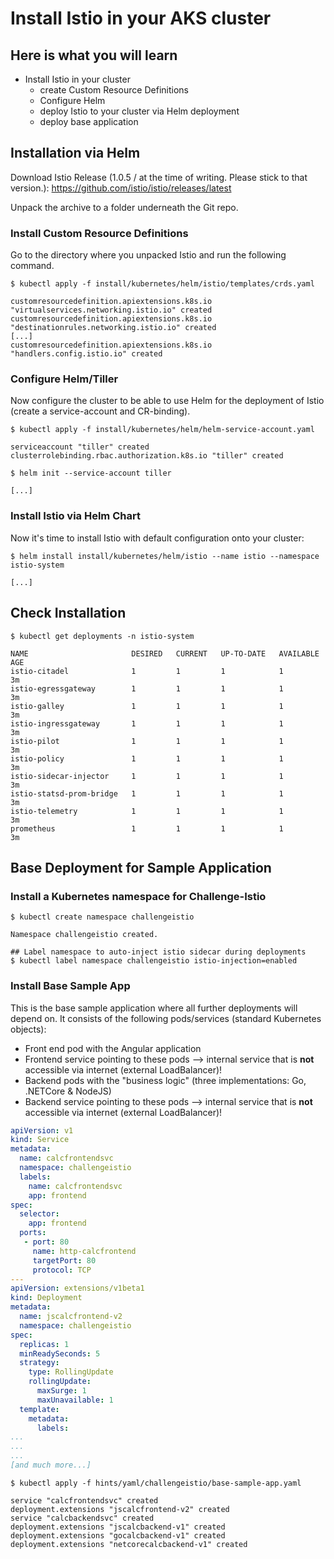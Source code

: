 # Install Istio in your AKS cluster #

## Here is what you will learn ##

- Install Istio in your cluster
  - create Custom Resource Definitions
  - Configure Helm
  - deploy Istio to your cluster via Helm deployment
  - deploy base application

## Installation via Helm ##

Download Istio Release (1.0.5 / at the time of writing. Please stick to that version.): https://github.com/istio/istio/releases/latest

Unpack the archive to a folder underneath the Git repo.

### Install Custom Resource Definitions ###

Go to the directory where you unpacked Istio and run the following command.

```shell
$ kubectl apply -f install/kubernetes/helm/istio/templates/crds.yaml

customresourcedefinition.apiextensions.k8s.io "virtualservices.networking.istio.io" created
customresourcedefinition.apiextensions.k8s.io "destinationrules.networking.istio.io" created
[...]
customresourcedefinition.apiextensions.k8s.io "handlers.config.istio.io" created
```

### Configure Helm/Tiller ###

Now configure the cluster to be able to use Helm for the deployment of Istio (create a service-account and CR-binding).

```shell
$ kubectl apply -f install/kubernetes/helm/helm-service-account.yaml

serviceaccount "tiller" created
clusterrolebinding.rbac.authorization.k8s.io "tiller" created

$ helm init --service-account tiller

[...]
```

### Install Istio via Helm Chart ###

Now it's time to install Istio with default configuration onto your cluster:

```shell
$ helm install install/kubernetes/helm/istio --name istio --namespace istio-system

[...]
```

## Check Installation ##

```shell
$ kubectl get deployments -n istio-system

NAME                       DESIRED   CURRENT   UP-TO-DATE   AVAILABLE   AGE
istio-citadel              1         1         1            1           3m
istio-egressgateway        1         1         1            1           3m
istio-galley               1         1         1            1           3m
istio-ingressgateway       1         1         1            1           3m
istio-pilot                1         1         1            1           3m
istio-policy               1         1         1            1           3m
istio-sidecar-injector     1         1         1            1           3m
istio-statsd-prom-bridge   1         1         1            1           3m
istio-telemetry            1         1         1            1           3m
prometheus                 1         1         1            1           3m
```

## Base Deployment for Sample Application ##

### Install a Kubernetes namespace for Challenge-Istio ###

```shell
$ kubectl create namespace challengeistio

Namespace challengeistio created.

## Label namespace to auto-inject istio sidecar during deployments
$ kubectl label namespace challengeistio istio-injection=enabled
```

### Install Base Sample App ###

This is the base sample application where all further deployments will depend on. It consists of the following pods/services (standard Kubernetes objects):

- Front end pod with the Angular application
- Frontend service pointing to these pods --> internal service that is **not** accessible via internet (external LoadBalancer)!
- Backend pods with the "business logic" (three implementations: Go, .NETCore & NodeJS)
- Backend service pointing to these pods --> internal service that is **not** accessible via internet (external LoadBalancer)!

```yaml
apiVersion: v1
kind: Service
metadata:
  name: calcfrontendsvc
  namespace: challengeistio
  labels:
    name: calcfrontendsvc
    app: frontend
spec:
  selector:
    app: frontend
  ports:
   - port: 80
     name: http-calcfrontend
     targetPort: 80
     protocol: TCP
---
apiVersion: extensions/v1beta1
kind: Deployment
metadata:
  name: jscalcfrontend-v2
  namespace: challengeistio
spec:
  replicas: 1
  minReadySeconds: 5
  strategy:
    type: RollingUpdate
    rollingUpdate:
      maxSurge: 1
      maxUnavailable: 1
  template:
    metadata:
      labels:
...
...
...
[and much more...]
```

```shell
$ kubectl apply -f hints/yaml/challengeistio/base-sample-app.yaml

service "calcfrontendsvc" created
deployment.extensions "jscalcfrontend-v2" created
service "calcbackendsvc" created
deployment.extensions "jscalcbackend-v1" created
deployment.extensions "gocalcbackend-v1" created
deployment.extensions "netcorecalcbackend-v1" created
```
